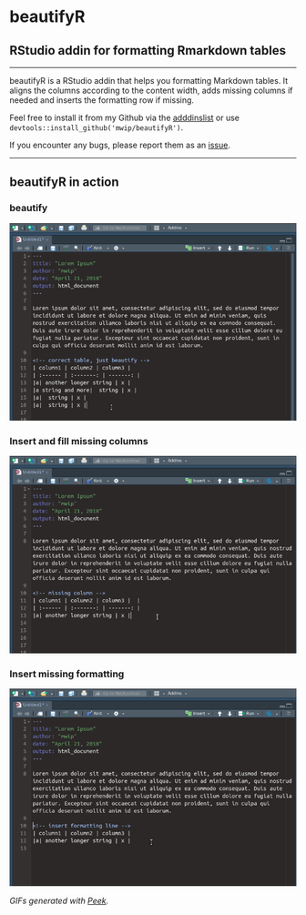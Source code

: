# beautifyR
## RStudio addin for formatting Rmarkdown tables

---

beautifyR is a RStudio addin that helps you formatting Markdown tables. It 
aligns the columns according to the content width, adds missing columns if 
needed and inserts the formatting row if missing. 

Feel free to install it from my Github via the 
[adddinslist](https://github.com/daattali/addinslist) or use 
`devtools::install_github('mwip/beautifyR')`. 

If you encounter any bugs, please report them as an 
[issue](https://github.com/mwip/beautifyR/issues).

---

## beautifyR in action
### beautify
![example of beautifyR](docs/beautifyR_just_beautify.gif)

### Insert and fill missing columns
![example of beautifyR 2](docs/beautifyR_missing_column.gif)

### Insert missing formatting 
![example of beautifyR 3](docs/beautifyR_missing_formatting.gif)

*GIFs generated with [Peek](https://github.com/phw/peek).* 
